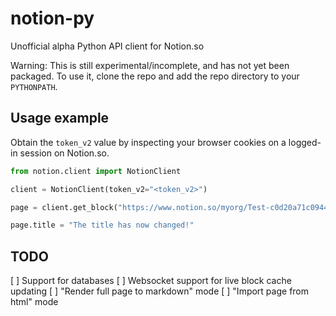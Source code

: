 # notion-py
Unofficial alpha Python API client for Notion.so

Warning: This is still experimental/incomplete, and has not yet been packaged. To use it, clone the repo and add the repo  directory to your `PYTHONPATH`.

## Usage example

Obtain the `token_v2` value by inspecting your browser cookies on a logged-in session on Notion.so.

```Python
from notion.client import NotionClient

client = NotionClient(token_v2="<token_v2>")

page = client.get_block("https://www.notion.so/myorg/Test-c0d20a71c0944985ae96e661ccc99821")

page.title = "The title has now changed!"
```








## TODO

[ ] Support for databases
[ ] Websocket support for live block cache updating
[ ] "Render full page to markdown" mode
[ ] "Import page from html" mode